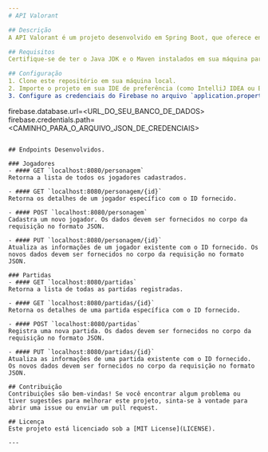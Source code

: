 ```yaml
---
# API Valorant

## Descrição
A API Valorant é um projeto desenvolvido em Spring Boot, que oferece endpoints para acessar e gerenciar dados relacionados ao jogo VALORANT. Este projeto utiliza o Maven como gerenciador de dependências e o Firebase como banco de dados.

## Requisitos
Certifique-se de ter o Java JDK e o Maven instalados em sua máquina para executar o projeto localmente. Além disso, é necessário configurar uma conta no Firebase e obter as credenciais de serviço para conectar o projeto à sua base de dados.

## Configuração
1. Clone este repositório em sua máquina local.
2. Importe o projeto em sua IDE de preferência (como IntelliJ IDEA ou Eclipse).
3. Configure as credenciais do Firebase no arquivo `application.properties`:

   ```
   firebase.database.url=<URL_DO_SEU_BANCO_DE_DADOS>
   firebase.credentials.path=<CAMINHO_PARA_O_ARQUIVO_JSON_DE_CREDENCIAIS>
   ```

## Endpoints Desenvolvidos.

### Jogadores
- #### GET `localhost:8080/personagem`
  Retorna a lista de todos os jogadores cadastrados.

- #### GET `localhost:8080/personagem/{id}`
  Retorna os detalhes de um jogador específico com o ID fornecido.

- #### POST `localhost:8080/personagem`
  Cadastra um novo jogador. Os dados devem ser fornecidos no corpo da requisição no formato JSON.

- #### PUT `localhost:8080/personagem/{id}`
  Atualiza as informações de um jogador existente com o ID fornecido. Os novos dados devem ser fornecidos no corpo da requisição no formato JSON.

### Partidas
- #### GET `localhost:8080/partidas`
  Retorna a lista de todas as partidas registradas.

- #### GET `localhost:8080/partidas/{id}`
  Retorna os detalhes de uma partida específica com o ID fornecido.

- #### POST `localhost:8080/partidas`
  Registra uma nova partida. Os dados devem ser fornecidos no corpo da requisição no formato JSON.

- #### PUT `localhost:8080/partidas/{id}`
  Atualiza as informações de uma partida existente com o ID fornecido. Os novos dados devem ser fornecidos no corpo da requisição no formato JSON.

## Contribuição
Contribuições são bem-vindas! Se você encontrar algum problema ou tiver sugestões para melhorar este projeto, sinta-se à vontade para abrir uma issue ou enviar um pull request.

## Licença
Este projeto está licenciado sob a [MIT License](LICENSE).

---
```

